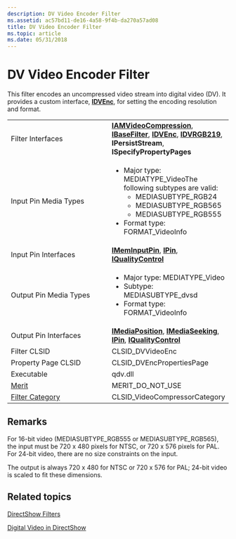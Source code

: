 ```yaml
---
description: DV Video Encoder Filter
ms.assetid: ac57bd11-de16-4a58-9f4b-da270a57ad08
title: DV Video Encoder Filter
ms.topic: article
ms.date: 05/31/2018
---
```


# DV Video Encoder Filter

This filter encodes an uncompressed video stream into digital video (DV). It provides a custom interface, [**IDVEnc**](/windows/desktop/api/Strmif/nn-strmif-idvenc), for setting the encoding resolution and format.



<table>
<colgroup>
<col style="width: 50%" />
<col style="width: 50%" />
</colgroup>
<tbody>
<tr class="odd">
<td>Filter Interfaces</td>
<td><a href="/windows/desktop/api/Strmif/nn-strmif-iamvideocompression"><strong>IAMVideoCompression</strong></a>, <a href="/windows/desktop/api/Strmif/nn-strmif-ibasefilter"><strong>IBaseFilter</strong></a>, <a href="/windows/desktop/api/Strmif/nn-strmif-idvenc"><strong>IDVEnc</strong></a>, <a href="/windows/desktop/api/Strmif/nn-strmif-idvrgb219"><strong>IDVRGB219</strong></a>, <strong>IPersistStream</strong>, <strong>ISpecifyPropertyPages</strong></td>
</tr>
<tr class="even">
<td>Input Pin Media Types</td>
<td><ul>
<li>Major type: MEDIATYPE_VideoThe following subtypes are valid:<br/>
<ul>
<li>MEDIASUBTYPE_RGB24</li>
<li>MEDIASUBTYPE_RGB565</li>
<li>MEDIASUBTYPE_RGB555</li>
</ul></li>
<li>Format type: FORMAT_VideoInfo</li>
</ul></td>
</tr>
<tr class="odd">
<td>Input Pin Interfaces</td>
<td><a href="/windows/desktop/api/Strmif/nn-strmif-imeminputpin"><strong>IMemInputPin</strong></a>, <a href="/windows/desktop/api/Strmif/nn-strmif-ipin"><strong>IPin</strong></a>, <a href="/windows/desktop/api/Strmif/nn-strmif-iqualitycontrol"><strong>IQualityControl</strong></a></td>
</tr>
<tr class="even">
<td>Output Pin Media Types</td>
<td><ul>
<li>Major type: MEDIATYPE_Video</li>
<li>Subtype: MEDIASUBTYPE_dvsd</li>
<li>Format type: FORMAT_VideoInfo</li>
</ul></td>
</tr>
<tr class="odd">
<td>Output Pin Interfaces</td>
<td><a href="/windows/desktop/api/Control/nn-control-imediaposition"><strong>IMediaPosition</strong></a>, <a href="/windows/desktop/api/Strmif/nn-strmif-imediaseeking"><strong>IMediaSeeking</strong></a>, <a href="/windows/desktop/api/Strmif/nn-strmif-ipin"><strong>IPin</strong></a>, <a href="/windows/desktop/api/Strmif/nn-strmif-iqualitycontrol"><strong>IQualityControl</strong></a></td>
</tr>
<tr class="even">
<td>Filter CLSID</td>
<td>CLSID_DVVideoEnc</td>
</tr>
<tr class="odd">
<td>Property Page CLSID</td>
<td>CLSID_DVEncPropertiesPage</td>
</tr>
<tr class="even">
<td>Executable</td>
<td>qdv.dll</td>
</tr>
<tr class="odd">
<td><a href="merit.md">Merit</a></td>
<td>MERIT_DO_NOT_USE</td>
</tr>
<tr class="even">
<td><a href="filter-categories.md">Filter Category</a></td>
<td>CLSID_VideoCompressorCategory</td>
</tr>
</tbody>
</table>



 

## Remarks

For 16-bit video (MEDIASUBTYPE\_RGB555 or MEDIASUBTYPE\_RGB565), the input must be 720 x 480 pixels for NTSC, or 720 x 576 pixels for PAL. For 24-bit video, there are no size constraints on the input.

The output is always 720 x 480 for NTSC or 720 x 576 for PAL; 24-bit video is scaled to fit these dimensions.

## Related topics

<dl> <dt>

[DirectShow Filters](directshow-filters.md)
</dt> <dt>

[Digital Video in DirectShow](digital-video-in-directshow.md)
</dt> </dl>

 

 




